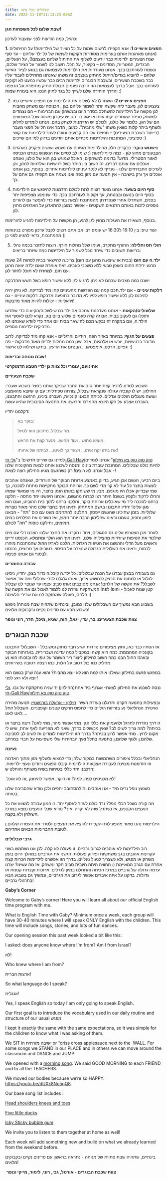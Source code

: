 ```yaml
---
title: שבלולים בכל פינה
date: 2022-11-18T11:13:23.685Z
---
```

**שבת שלום לכל משפחות הגן!**

כרגיל, כמה הודעות לפני שנעבור לעדכון:

**1. חפצים אישיים 1**: אנא הקפידו לרשום שמות על כל הציוד של הילדימות! על החיתולים (אנחנו מארגנות אותם בערימות מסודרות וזקוקות לשמות של כל ילד עליהם – עד סוף שנת הצעירים ילדימות כבר יודעים לשלוף את החיתול שלהם בעצמם!), על הנעליים, הבגדים, המטריות, הסדינים – בקיצור, על הכל. חשוב לנו לשמור על הציוד שלכם, ונשמח לעזרתכם בכך. אנחנו מעודדות את הילדימות לעצמאות גם בנוגע לציוד האישי שלהם – להוציא בגדים/חיתול מהתיק בעצמם זה משהו שאנחנו מתחילים לעבוד עליו כבר בשכבת הצעירים, ובשכבת הבוגרים ילדימות רבים כבר עכשיו כמעט לא זקוקים לעזרתנו בכך. אבל בדרך לעצמאות הזו הרבה פעמים תכולת התיק מתפזרת על הרצפה והדרך היחידה שלנו לשייך כל בגד לתיק הנכון היא בעזרת שמות :)

2. **חפצים אישיים 2**: השתדלו לא לשלוח את הילדימות עם חפצים אישיים כמו צעצועים לגן. מעבר לזה שקשה יותר לשמור עליהם בגן , הכניסה עם משחק מהבית לגן מקשה על הילדימות להשתלב בסדר היום ובמשחק עם חברימות – הם נצמדים למשחק מפחד שאחרים יקחו אותו או יגעו בו. בגן יש עיקרון משווה שכל הצעצועים הם של הגן, כלומר של כולנו, ולכולם יש הזדמנות לשחק בהם. אנחנו לומדים לחלוק ולשתף ביתר קלות כשאין משהו "שלי מהבית". כמובן, הדבר אינו חל על חפצי מעבר (בייחוד בשכבת הצעירים) – חפצים אלו הם קבועים ונועדו לעזור לילדימות עם קושי ספיציפי, המחנכות והילדימות מכירים אותם ויודעים בדיוק למי הם שייכים :)

3. **נישנוש בוקר**: בבקרים חלק מהילדימות מגיעים עם נשנוש ועושים פיקניק בארגזים הצבעוניים מחוץ לגן - כמה כייף לראות (: שימו לב לסיים את הנשנוש בטרם הכניסה לאזור הסטרילי. מדוע? בדומה למשחקים, האוכל שמוגש בגן הוא של כולנו, ואנחנו אוכלים את אותם דברים. זה חשוב בין היתר בשל רגישויות ואלרגיות למזון, והן לערכים החברתיים שלנו - נעדיף לא לנקר עיניים לילדימות אחרים. בנוסף, בגן אנחנו אוכלים אך ורק בישיבה - אין תנועה עם מזון בפה ואנו נשמח אם תקפידו גם אתם על כך.

4. **סוף היום בשער**: אנחנו מאוד רוצות לתת לכולם הזדמנות להיפגש עם הילדימות בסוף היום בנועם ובבטחה, אך זקוקות לעזרתכם בכך. כדי שנימנע מצפיפות יתר בפנים, השתדלו אחרי שנפרדתן מהמחנכת לצאת בזריזות כדי לאפשר גם להורים נוספים לזכות באותם התנאים השקטים - אפשר כמובן להתארגן על הארגזים מחוץ לגן.

בנוסף, השאירו את העגלות מחוץ לגן לרגע, הן מקשות על הילדימות להגיע להורימות.

ועוד טיפ: בין 16:10 ל16:30 יש עומס רב. אם אתם רוצים לקבל עדכון מפורט בנינוחות מהמחנכות, כדאי להגיע לפני כן (:

5. **חולי חס וחלילה**: החורף מתקרב, ועימו שלל מחלות חורף. רוצות לתזכר בכמה נהלי בריאות חשובים כדי שיחד נוכל לשמור על הילדימות כמה שיותר בריאים:

**ילד.ה עם חום** (בבית או שיצא.ה מהגן עם חום) צריכ.ה להישאר בבית לפחות 24 שעות מרגע ירידת החום באופן טבעי ללא משככי כאבים. זאת אומרת שאם ילדה יצאה מהגן עם חום, למחרת לא תוכל לחזור לגן.

ישנם כמה מצבים שבהם לא ניתן להגיע לגן ללא אישור רופא בשל חשש מהדבקה:

**דלקות עיניים** - אם ילד.תכם קמה עם הפרשות מהעיניים קחו מיד לבדיקה. לא ניתן יהיה להיכנס לגן ללא אישור רופא לפיו לא מדובר בתופעה מדבקת. דלקות עיניים - גם ויראליות - יכולות להיות מאוד מדבקות!

**שלשולים/הקאות** - אנחנו מעדכנות אתכם אם ילד.כם שילשל.ה/הקיא.ה כדי שתדעו ותוכלו גם לעקוב בבית. אם זה קרה פעמיים שלוש ביום בגן, נקרא לכם לאסוף את הילד.ה, וגם במקרה זה נבקש מכם להישאר בבית יום אחד כדי לוודא שאנחנו לא מדביקים ילדימות נוספים.

**פצעים על הגוף**: במיוחד באזור הפה, הידיים והרגליים - אנא קחו מיד לבדיקה. לרוב מדובר ברגישויות, יובש או אלרגיות, אבל ישנן כמה מחלות ילדים מאוד מדבקות - פה וגפיים, הרפס, אימפטיגו… הבנתם את הרעיון. בידקו ושילחו לנו אישור :)

**שבת מנוחה ובריאות!**

**אחינועם, עומרי וכל צוות גן ילדי הטבע הדמוקרטי**

**שכבת הצעירים**

השבוע למדנו להכיר קצת יותר טוב את החבר שביקר אותנו בחצר בשבוע שעבר: החילזון. יש לו קונכיה עגולה שנקראת שבלול, צורתה ספירלית: עם קו שיוצא מהאמצע ועושה מעגלים הולכים וגדלים. לכיתה הבאנו קונכיות, העברנו בינינו, הרגשנו והתבוננו, העברנו אצבע על הקו היוצא מהמרכז והרגשנו את התנועה הסיבובית שהיא עושה.

דקלמנו יחדיו:

> בוקר בא:
>
> מר שבלול. מתכונן הוא לטיול.
>
> מוציא מחוש.. ועוד מחוש.. מנער קצת את הראש.
>
> את ביתו יקח איתו... ויצעד כך לאיטו... לביתה של אחותו!

למדנו גם שירים חדשים! ב"[גלי חי-Gali Hay/טוק טוק טוק צא חילזון](https://youtu.be/lUDJ9FzyyP4)" אנחנו לומדים להיות כולנו שבלולים. המחנכת עוברת בינינו ומנסה לשכנע אותנו לצאת מהקונכיה שלנו - אבל אנחנו לא רוצים! רק כשהגשם מגיע החילזון רוצה לצאת!

ביום רביעי, הגשם אכן הגיע, בדיוק באמצע ארוחת הבוקר של הוורודים, שאנחנו אוהבים לעשות בחצר כל עוד לא קר מדי לשם כך. ארוחת הבוקר מתקיימת מתחת לסככה, כך שמי שבדיוק אכלו היו מוגנים. מבין מי ששיחקו באותו הזמן בחצר, היו מי שמאוד שמחו והחלו לרקוד ולקפץ בגשם! היתר רצו לברוח מהגשם, ואנחנו חיפשנו יחד מחסה - חלקנו ברחנו לסככה ליד מי שאוכלים ארוחת בוקר, וחלקנו ברחנו לתוך בית ההוביט, שגם הוא מגן עלינו! יחדיו התבוננו בגשם המתחזק וראינו איך בחצר שלנו מהר מאוד נוצרות שלוליות. בזמן שחיכינו שהגשם ייפסק, החלטנו להתחמם מעט עם כוס "תה" - הבאנו לימון ותפוז, טעמנו וראינו שהלימון הרבה יותר חמוץ, ואז השרינו את הפלחים במים חמימים, וחילקנו כוסות "תה" לכולם.

לאחר מכן הצטרפו אלינו גם הסגולים, ויחדיו חקרנו את החצר שלנו: הצבנו דלי עם מים שילכוד את הטיפות שיורדות מהצילייה שלנו, וראינו איך הוא הולך ומתמלא. הכנסנו ידיים וראשים מעל הדלי והרגשנו את הטיפות הגדולות. הלכנו לארגז החול שהמחנכות מיהרו לכסות, וראינו את השלולית הגדולה שנוצרה על הכיסוי. רטובים אך מרוצים, נכנסנו לבסוף גם אנחנו פנימה.

**עבודה בחומרים**

גם בעבודה בבצק עבדנו על הכנת שבלולים: כל ילד.ה קיבל.ה כדור בצק. יחדיו, ניסינו לגלגל או למתוח את הבצק לנחשוש ארוך, ואותו גלגלנו לכדי שבלול! ומה עוד אפשר לשבלל? את הקשה של הלחם! אנחנו מסובבים אותו סביב עצמו עד שנוצר לנו שבלול קטן שנוח לאכול - והופ! לפה! המשחקיות עוזרת לנו ללמוד לאכול גם את הקשה של הלחם, פעולה שמחזקת לנו את שרירי הלעיסה :)

בשבוע הבא נמשיך עם השבלולים שלנו כמובן, ובינתיים שתהיה שבת מנוחה! ניפגש בשבוע הבא עם סדינים נקיים ובקבוקים מלאים!

**צוות שכבת הצעירים: בר, עדי, יגאל, חוה, שגיא, מיכל, הדר, רוני ונופר**

## **שכבת הבוגרים**

אז הסתיו כבר כאן, וחוץ מציפורים נודדות הגיע חבר מתוק ומשובלל - השבלול! התבוננו בקונכיה המהממת: כמה היא קשה ובמקביל כמה עדינה ושברירית. בארוחות הבוקר ובארגז החול הבנו כמה חשוב לחילזון ליצור ריר השומר על גופו לח ובזכותו הוא נע מחליק כמו בול רטוב על הלוח, כמו רצפה רטובה בשירותים.

במפגש פגשנו בחילזון ושאלנו אותו למה הוא לא יוצא מהבית? והוא ענה שרק בגשם הוא יוצא ולא רגע לפני!

ננסה לשכנע את החילזון לצאת- אגרוף ביד אחת(החילזון) יד שניה מתקתקת על גבו. [גלי חי-Gali Hay/טוק טוק טוק צא חילזון](https://youtu.be/lUDJ9FzyyP4)

ובפעילות בתנועה חקרנו ותרגלנו בעזרת השיר  [חילזון - אראלה בורנשטיין](https://youtu.be/VRf9RZa-HRI) תנועה מהירה ואיטית: הנחליאלי נע בזריזות רגליים כדי לתפוס חרקים קטנים וקופצניים. השבלול זוחל לאט לאט…. 

זו דרך נהדרת לתרגל ולהעמיק את כללי הגן: מתי אפשר מהר, מתי לאט? ריצה בחצר או בכיתה? למה צריך לשים לב? שאין מכשולים בדרך, שאני לא מפריעה לאף אחת, שיש לי מקום לרוץ.. מתי אפשר לרוץ בכיתה? בדרך הזו הילדימות לומדים.ות לשים לב לסביבה שלהם.ן ולגוף שלהם.ן בתנועה בחלל ואיך הבחירות שלי משפיעות על חברי במרחב.

**נעיצה**

הנחליאלי ובכלל ציפורים משתמשות במקור שלהן כדי למצוא ולשלוף מזון מתוך האדמה וזו הזדמנות מצוינת לעבודת אצבעות הילדימות קיבלו ספוגים ורודים ונעצי ילדימות. הרכבנו יחד כללי בטיחות בשיח משותף והוחלט ש:

 לא מכניסים לפה. למה? זה דוקר, אפשר להיחנק ,זה לא אוכל! 

כשנעץ נופל נרים מיד - אנו אוהבים.ות להסתובב יחפים ולכן נוודא שהסביבה שלנו בטוחה.

מה קורה כשכל הכלי נופל? נרד כולנו לעזור לאסוף יחד. זו המון עבודה למצוא את כל הנעצים הקטנים, אז נשתדל שזה לא יקרה. איך? נוודא שכלי הנעצים נמצא במרכז השולחן ולא בקצה.

הילדימות נהנו מאוד מהפעילות והקפידו להוציא את הנעצים ולסדר את העמדה שלהם.ן לטובת החברימות הבאים אחריהם.

**גרבי שבלולים**

רוב הילדימות לא אוהבים לגרוב גרביים. זו פעולה לא קלה. לכן אנו נשתמש בשני עקרונות אהובים בגן: משחקיות ופירוק פעולות. הגשנו את הגרביים במהלך היום בזמן משחק או מפגש, ולא כשצריך לנעול נעליים. בדרך הזו אפשרנו לילדימות הכרות קצת אחרת עם הגרב המאיימת (: החוויה היתה חיובית סביב חקר ומשחק. אז מה עשינו? יצרנו ערמה גדולה של גרביים במרכז הכיתה והתחלנו במיון לגדלים: ארוכות וקצרות קטנות או גדולות. בדקנו על איזה איברים אפשר לגרוב את הגרביים, ונמשיך גם בשבוע הבא בתרגולי גרביים!

**Gaby’s Corner**

Welcome to Gaby’s corner! Here you will learn all about our official English time program with me.

What is English Time with Gaby? Minimum once a week, each group will have 30-40 minutes where I will speak ONLY English with the children. This time will include songs, stories, and lots of fun dances.

Our opening session this past week looked a bit like this:

I asked: does anyone know where I’m from? Am I from Israel?

לא!

Who knew where I am from?

ארצות הברית!

So what language do I speak?

אנגלית!

Yes, I speak English so today I am only going to speak English.

Our first goal is to introduce the vocabulary used in our daily routine and structure of our usual מפגש

I kept it exactly the same with the same expectations, so it was simple for the children to know what I was asking of them.

We SIT in ישיבה מזרחית or “criss cross applesauce next to the  WALL. For some songs we STAND in our PLACE and in others we can move around the classroom and DANCE and JUMP.

We opened with a [morning song](https://youtu.be/CuI_p7a9VGs). We said GOOD MORNING to each FRIEND and to all the TEACHERS.

We moved our bodies because we’re so HAPPY: <https://youtu.be/dUXk8Nc5qQ8>.

Our base song list includes :

[Head shoulders knees and toes](https://youtu.be/h4eueDYPTIg)

[Five little ducks](https://youtu.be/pZw9veQ76fo)

[Icky Sticky bubble gum](https://youtu.be/U-wrtk1P11I)

We invite you to listen to them together at home as well!

Each week will add something new and build on what we already learned from the weekend before.

בינתיים, שתהיה שבת סתוית של מנוחה - נתראה בראשון עם סדינים נקיים ובקבוקים מלאים!

 **צוות שכבת הבוגרים - אורטל, גבי, רוני, לימור, מייקי ונופר**